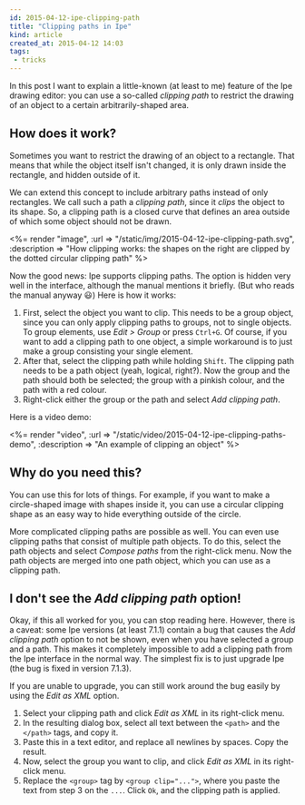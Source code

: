 ```yaml
---
id: 2015-04-12-ipe-clipping-path
title: "Clipping paths in Ipe"
kind: article
created_at: 2015-04-12 14:03
tags:
 - tricks
---
```


In this post I want to explain a little-known (at least to me) feature of the Ipe drawing editor: you can use a so-called *clipping path* to restrict the drawing of an object to a certain arbitrarily-shaped area.

<!-- more -->

How does it work?
-----------------

Sometimes you want to restrict the drawing of an object to a rectangle. That means that while the object itself isn't changed, it is only drawn inside the rectangle, and hidden outside of it.

We can extend this concept to include arbitrary paths instead of only rectangles. We call such a path a *clipping path*, since it *clips* the object to its shape. So, a clipping path is a closed curve that defines an area outside of which some object should not be drawn.

<%= render "image", :url => "/static/img/2015-04-12-ipe-clipping-path.svg", :description => "How clipping works: the shapes on the right are clipped by the dotted circular clipping path" %>

Now the good news: Ipe supports clipping paths. The option is hidden very well in the interface, although the manual mentions it briefly. (But who reads the manual anyway 😃) Here is how it works:

1. First, select the object you want to clip. This needs to be a group object, since you can only apply clipping paths to groups, not to single objects. To group elements, use *Edit > Group* or press `Ctrl+G`. Of course, if you want to add a clipping path to one object, a simple workaround is to just make a group consisting your single element.
2. After that, select the clipping path while holding `Shift`. The clipping path needs to be a path object (yeah, logical, right?). Now the group and the path should both be selected; the group with a pinkish colour, and the path with a red colour.
3. Right-click either the group or the path and select *Add clipping path*.

Here is a video demo:

<%= render "video", :url => "/static/video/2015-04-12-ipe-clipping-paths-demo", :description => "An example of clipping an object" %>

Why do you need this?
---------------------

You can use this for lots of things. For example, if you want to make a circle-shaped image with shapes inside it, you can use a circular clipping shape as an easy way to hide everything outside of the circle.

More complicated clipping paths are possible as well. You can even use clipping paths that consist of multiple path objects. To do this, select the path objects and select *Compose paths* from the right-click menu. Now the path objects are merged into one path object, which you can use as a clipping path.

I don't see the *Add clipping path* option!
-------------------------------------------

Okay, if this all worked for you, you can stop reading here. However, there is a caveat: some Ipe versions (at least 7.1.1) contain a bug that causes the *Add clipping path* option to not be shown, even when you have selected a group and a path. This makes it completely impossible to add a clipping path from the Ipe interface in the normal way. The simplest fix is to just upgrade Ipe (the bug is fixed in version 7.1.3).

If you are unable to upgrade, you can still work around the bug easily by using the *Edit as XML* option.

1. Select your clipping path and click *Edit as XML* in its right-click menu.
2. In the resulting dialog box, select all text between the `<path>` and the `</path>` tags, and copy it.
3. Paste this in a text editor, and replace all newlines by spaces. Copy the result.
4. Now, select the group you want to clip, and click *Edit as XML* in its right-click menu.
5. Replace the `<group>` tag by `<group clip="...">`, where you paste the text from step 3 on the `...`. Click `Ok`, and the clipping path is applied.
